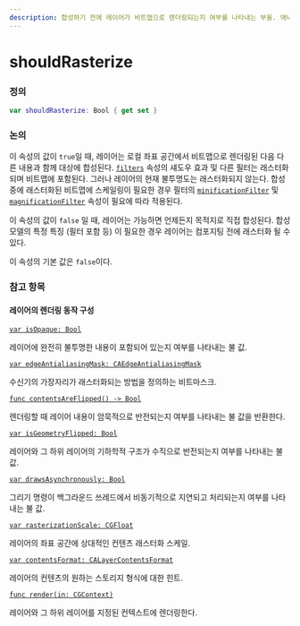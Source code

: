 ```yaml
---
description: 합성하기 전에 레이어가 비트맵으로 렌더링되는지 여부를 나타내는 부울. 애니메이션에 적합하다.
---
```


# shouldRasterize

### 정의

```swift
var shouldRasterize: Bool { get set }
```

### 논의

이 속성의 값이 `true`일 때, 레이어는 로컬 좌표 공간에서 비트맵으로 렌더링된 다음 다른 내용과 함께 대상에 합성된다. [`filters`](https://developer.apple.com/documentation/quartzcore/calayer/1410901-filters) 속성의 섀도우 효과 및 다른 필터는 래스터화되며 비트맵에 포함된다. 그러나 레이어의 현재 불투명도는 래스터화되지 않는다. 합성 중에 래스터화된 비트맵에 스케일링이 필요한 경우 필터의 [`minificationFilter`](https://developer.apple.com/documentation/quartzcore/calayer/1410898-minificationfilter) 및 [`magnificationFilter`](https://developer.apple.com/documentation/quartzcore/calayer/1410907-magnificationfilter) 속성이 필요에 따라 적용된다.

이 속성의 값이 `false` 일 때, 레이어는 가능하면 언제든지 목적지로 직접 합성된다. 합성 모델의 특정 특징 \(필터 포함 등\) 이 필요한 경우 레이어는 컴포지팅 전에 래스터화 될 수 있다.

이 속성의 기본 값은 `false`이다.

### 참고 항목

#### 레이어의 렌더링 동작 구성

[`var isOpaque: Bool`](https://developer.apple.com/documentation/quartzcore/calayer/1410763-isopaque)

레이어에 완전히 불투명한 내용이 포함되어 있는지 여부를 나타내는 불 값.

[`var edgeAntialiasingMask: CAEdgeAntialiasingMask`](https://developer.apple.com/documentation/quartzcore/calayer/1410892-edgeantialiasingmask)

수신기의 가장자리가 래스터화되는 방법을 정의하는 비트마스크.

[`func contentsAreFlipped() -> Bool`](https://developer.apple.com/documentation/quartzcore/calayer/1410777-contentsareflipped)

렌더링할 때 레이어 내용이 암묵적으로 반전되는지 여부를 나타내는 불 값을 반환한다.

[`var isGeometryFlipped: Bool`](https://developer.apple.com/documentation/quartzcore/calayer/1410960-isgeometryflipped)

레이어와 그 하위 레이어의 기하학적 구조가 수직으로 반전되는지 여부를 나타내는 불 값.

[`var drawsAsynchronously: Bool`](https://developer.apple.com/documentation/quartzcore/calayer/1410974-drawsasynchronously)

그리기 명령이 백그라운드 쓰레드에서 비동기적으로 지연되고 처리되는지 여부를 나타내는 불 값.

[`var rasterizationScale: CGFloat`](https://developer.apple.com/documentation/quartzcore/calayer/1410801-rasterizationscale)

레이어의 좌표 공간에 상대적인 컨텐츠 래스터화 스케일.

[`var contentsFormat: CALayerContentsFormat`](https://developer.apple.com/documentation/quartzcore/calayer/1792104-contentsformat)

레이어의 컨텐츠의 원하는 스토리지 형식에 대한 힌트.

[`func render(in: CGContext)`](https://developer.apple.com/documentation/quartzcore/calayer/1410909-render)

레이어와 그 하위 레이어를 지정된 컨텍스트에 렌더링한다.



